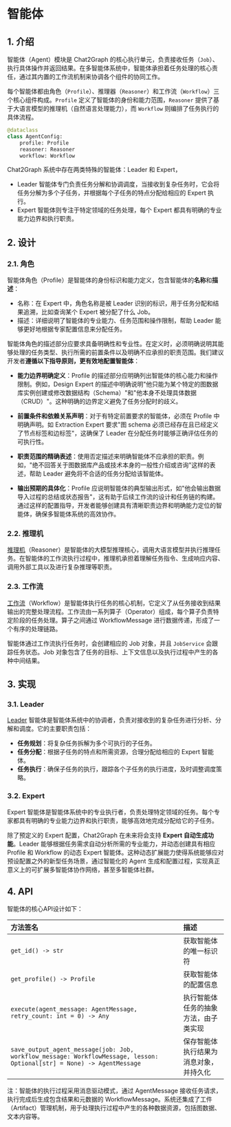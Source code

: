 # 智能体

## 1. 介绍

智能体（Agent）模块是 Chat2Graph 的核心执行单元，负责接收任务（`Job`）、执行具体操作并返回结果。在多智能体系统中，智能体承担着任务处理的核心责任，通过其内置的工作流机制来协调各个组件的协同工作。

每个智能体都由角色（`Profile`）、推理器（`Reasoner`）和工作流（`Workflow`）三个核心组件构成。`Profile` 定义了智能体的身份和能力范围，`Reasoner` 提供了基于大语言模型的推理机（自然语言处理能力），而 `Workflow` 则编排了任务执行的具体流程。

```python
@dataclass
class AgentConfig:
    profile: Profile
    reasoner: Reasoner
    workflow: Workflow
```

Chat2Graph 系统中存在两类特殊的智能体：Leader 和 Expert，

- Leader 智能体专门负责任务分解和协调调度，当接收到复杂任务时，它会将任务分解为多个子任务，并根据每个子任务的特点分配给相应的 Expert 执行。
- Expert 智能体则专注于特定领域的任务处理，每个 Expert 都具有明确的专业能力边界和执行职责。

## 2. 设计

### 2.1. 角色

智能体角色（Profile）是智能体的身份标识和能力定义，包含智能体的**名称**和**描述**：

- 名称：在 Expert 中，角色名称是被 Leader 识别的标识，用于任务分配和结果追溯，比如查询某个 Expert 被分配了什么 Job。
- 描述：详细说明了智能体的专业能力、任务范围和操作限制，帮助 Leader 能够更好地根据专家配置信息来分配任务。

智能体角色的描述部分应要求具备明确性和专业性。在定义时，必须明确说明其能够处理的任务类型、执行所需的前置条件以及明确不应承担的职责范围。我们建议开发者**遵循以下指导原则，更有效地配置智能体**：

- **能力边界明确定义**：Profile 的描述部分应明确列出智能体的核心能力和操作限制。例如，Design Expert 的描述中明确说明"他只能为某个特定的图数据库实例创建或修改数据结构（Schema）"和"他本身不处理具体数据（CRUD）"。这种明确的边界定义避免了任务分配时的歧义。

- **前置条件和依赖关系声明**：对于有特定前置要求的智能体，必须在 Profile 中明确声明。如 Extraction Expert 要求"图 schema 必须已经存在且已经定义了节点标签和边标签"，这确保了 Leader 在分配任务时能够正确评估任务的可执行性。

- **职责范围的精确表述**：使用否定描述来明确智能体不应承担的职责。例如，"绝不回答关于图数据库产品或技术本身的一般性介绍或咨询"这样的表述，帮助 Leader 避免将不合适的任务分配给该智能体。

- **输出预期的具体化**：Profile 应说明智能体的典型输出形式，如"他会输出数据导入过程的总结或状态报告"，这有助于后续工作流的设计和任务链的构建。通过这样的配置指导，开发者能够创建具有清晰职责边界和明确能力定位的智能体，确保多智能体系统的高效协作。

### 2.2. 推理机

[推理机](./reasoner.md)（Reasoner）是智能体的大模型推理核心，调用大语言模型并执行推理任务。在智能体的工作流执行过程中，推理机承担着理解任务指令、生成响应内容、调用外部工具以及进行复杂推理等职责。

### 2.3. 工作流

[工作流](./workflow.md)（Workflow）是智能体执行任务的核心机制，它定义了从任务接收到结果输出的完整处理流程。工作流由一系列算子（Operator）组成，每个算子负责特定阶段的任务处理。算子之间通过 WorkflowMessage 进行数据传递，形成了一个有序的处理链路。

智能体通过工作流执行任务时，会创建相应的 Job 对象，并且 `JobService` 会跟踪任务状态。Job 对象包含了任务的目标、上下文信息以及执行过程中产生的各种中间结果。

## 3. 实现

### 3.1. Leader

[Leader](./leader.md) 智能体是智能体系统中的协调者，负责对接收到的复杂任务进行分析、分解和调度。它的主要职责包括：

- **任务规划**：将复杂任务拆解为多个可执行的子任务。
- **任务分配**：根据子任务的特点和所需资源，合理分配给相应的 Expert 智能体。
- **任务执行**：确保子任务的执行，跟踪各个子任务的执行进度，及时调整调度策略。

### 3.2. Expert

Expert 智能体是智能体系统中的专业执行者，负责处理特定领域的任务。每个专家都具有明确的专业能力边界和执行职责，能够高效地完成分配给它的子任务。

除了预定义的 Expert 配置，Chat2Graph 在未来将会支持 **Expert 自动生成功能**。Leader 能够根据任务需求自动分析所需的专业能力，并动态创建具有相应 Profile 和 Workflow 的动态 Expert 智能体。这种动态扩展能力使得系统能够应对预设配置之外的新型任务场景，通过智能化的 Agent 生成和配置过程，实现真正意义上的可扩展多智能体协作网络，甚至多智能体社群。

## 4. API

智能体的核心API设计如下：

| 方法签名 | 描述 |
|:---------|:-----|
| `get_id() -> str` | 获取智能体的唯一标识符 |
| `get_profile() -> Profile` | 获取智能体的配置信息 |
| `execute(agent_message: AgentMessage, retry_count: int = 0) -> Any` | 执行智能体任务的抽象方法，由子类实现 |
| `save_output_agent_message(job: Job, workflow_message: WorkflowMessage, lesson: Optional[str] = None) -> AgentMessage` | 保存智能体执行结果为消息对象，并持久化 |

注：智能体的执行过程采用消息驱动模式，通过 AgentMessage 接收任务请求，执行完成后生成包含结果和元数据的 WorkflowMessage。系统还集成了工件（Artifact）管理机制，用于处理执行过程中产生的各种数据资源，包括图数据、文本内容等。
